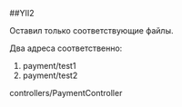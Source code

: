 ##YII2

Оставил только соответствующие файлы.

Два адреса соответственно:
1) payment/test1
2) payment/test2

controllers/PaymentController
